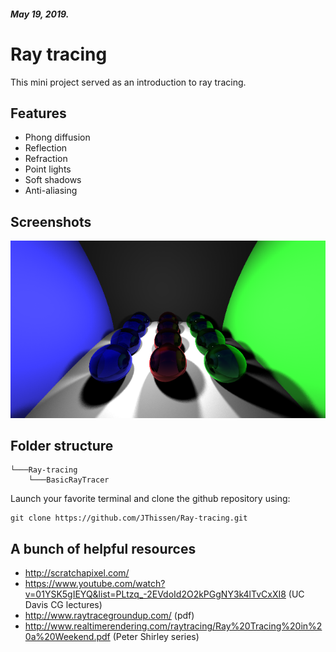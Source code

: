 ##### May 19, 2019.
# Ray tracing

This mini project served as an introduction to ray tracing.

## Features
* Phong diffusion
* Reflection
* Refraction
* Point lights
* Soft shadows
* Anti-aliasing

## Screenshots
![](Render.png)

## Folder structure
```
└───Ray-tracing
    └───BasicRayTracer
```

Launch your favorite terminal and clone the github repository using:
```
git clone https://github.com/JThissen/Ray-tracing.git
```

## A bunch of helpful resources
* http://scratchapixel.com/
* https://www.youtube.com/watch?v=01YSK5gIEYQ&list=PLtzq_-2EVdoId2O2kPGgNY3k4lTvCxXI8 (UC Davis CG lectures)
* http://www.raytracegroundup.com/ (pdf)
* http://www.realtimerendering.com/raytracing/Ray%20Tracing%20in%20a%20Weekend.pdf (Peter Shirley series)
